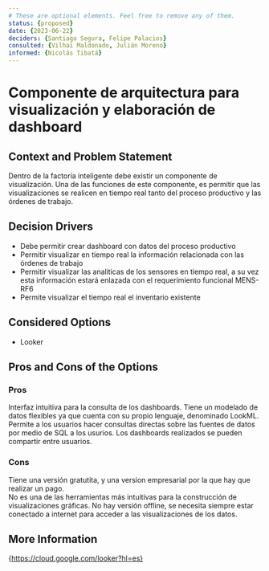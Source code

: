 ```yaml
---
# These are optional elements. Feel free to remove any of them.
status: {proposed}
date: {2023-06-22}
deciders: {Santiago Segura, Felipe Palacios}
consulted: {Vilhai Maldonado, Julián Moreno}
informed: {Nicolás Tibatá}
---
```

# Componente de arquitectura para visualización y elaboración de dashboard

## Context and Problem Statement

Dentro de la factoría inteligente debe existir un componente de visualización. Una de las funciones de este componente, es permitir que las visualizaciones se realicen en tiempo real tanto del proceso productivo y las órdenes de trabajo.

<!-- This is an optional element. Feel free to remove. -->
## Decision Drivers

* Debe permitir crear dashboard con datos del proceso productivo
* Permitir visualizar en tiempo real la información relacionada con las órdenes de trabajo
* Permitir visualizar las analiticas de los sensores en tiempo real, a su vez esta información estará enlazada con el requerimiento funcional MENS-RF6
* Permite visualizar el tiempo real el inventario existente

## Considered Options

* Looker


## Pros and Cons of the Options

### Pros

Interfaz intuitiva para la consulta de los dashboards. 
Tiene un modelado de  datos flexibles ya que cuenta con su propio lenguaje, denominado LookML.
Permite a los usuarios hacer consultas directas sobre las fuentes de datos por medio de SQL a los usurios. 
Los dashboards realizados se pueden compartir entre usuarios. 

### Cons

Tiene una versión gratutita, y una version empresarial por la que hay que realizar un pago.  
No es una de las herramientas más intuitivas para la construcción de visualizaciones gráficas.
No hay versión offline, se necesita siempre estar conectado a internet para acceder a las visualizaciones de los datos.  

## More Information

{https://cloud.google.com/looker?hl=es}
